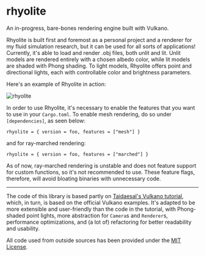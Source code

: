 # rhyolite
An in-progress, bare-bones rendering engine built with Vulkano.

Rhyolite is built first and foremost as a personal project and a renderer for my fluid simulation research, but it can be used for all sorts of 
applications! Currently, it's able to load and render .obj files, both unlit and lit. Unlit models are rendered entirely with a chosen albedo color,
while lit models are shaded with Phong shading. To light models, Rhyolite offers point and directional lights, each with controllable color and 
brightness parameters.

Here's an example of Rhyolite in action:

![rhyolite](https://user-images.githubusercontent.com/29758429/210491738-b8defba2-e8f9-419f-a428-a89a1e326a55.gif)

In order to use Rhyolite, it's necessary to enable the features that you want to use in your `Cargo.toml`. To enable
mesh rendering, do so under `[dependencies]`, as seen below:

```
rhyolite = { version = foo, features = ["mesh"] }
```

and for ray-marched rendering:

```
rhyolite = { version = foo, features = ["marched"] }
```

As of now, ray-marched rendering is unstable and does not feature support for custom functions, so it's not recommended to use. These feature flags, therefore, will avoid bloating binaries with unnecessary code. 

---

The code of this library is based partly on [Taidaesal's Vulkano tutorial](https://github.com/taidaesal/vulkano_tutorial), which, in turn, is based 
on the official Vulkano examples. It's adapted to be more extensible and user-friendly than the code in the tutorial, with Phong-shaded point lights,
more abstraction for `Camera`s and `Renderer`s, performance optimizations, and (a lot of) refactoring for better readability and usability. 

All code used from outside sources has been provided under the [MIT License](https://opensource.org/licenses/MIT).
